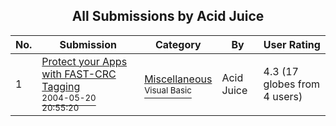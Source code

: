 ﻿<div align="center">

## All Submissions by Acid Juice

</div>

No.  | Submission | Category | By   | User Rating
---- | ---------- | -------- | ---- | -----------
1 | [Protect your Apps with FAST\-CRC Tagging<br /><sup>2004-05-20 20:55:20</sup>](https://github.com/Planet-Source-Code/acid-juice-protect-your-apps-with-fast-crc-tagging__1-53908) | [Miscellaneous<br /><sup>Visual Basic</sup>](../ByCategory/miscellaneous__1-1.md) | Acid Juice | 4.3 (17 globes from 4 users)

